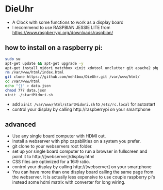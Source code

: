 # DieUhr
- A Clock with some functions to work as a display board 
- I recommend to use RASPBIAN JESSIE LITE from https://www.raspberrypi.org/downloads/raspbian/

## how to install on a raspberry pi:
```bash
sudo su
apt-get update && apt-get upgrade -y
apt-get install midori matchbox xinit xdotool unclutter git apache2 php5 libapache2-mod-php5 -y
rm /var/www/html/index.html
git clone https://github.com/mehlbox/DieUhr.git /var/www/html/
cd /var/www/html
echo "{}" > data.json
chmod 777 data.json
xinit ./startMidori.sh
```
- add ```xinit /var/www/html/startMidori.sh``` to ```/etc/rc.local``` for autostart
- control your display by calling http://raspberrypi on your smartphone

## advanced
- Use any single board computer with HDMI out.
- Install a webserver with php capabilities on a system you prefer.
- git clone to your webservers root folder.
- set up yor single board computer to run a browser in fullscreen and point it to http://[webserver]/display.html
- CSS files are optimized for a 16:9 ratio.
- control your display by calling http://[webserver] on your smartphone
- You can have more than one display board calling the same page from the webserver. It is actually less expensive to use couple raspberry pi's instead some hdmi matrix with converter for long wiring. 



